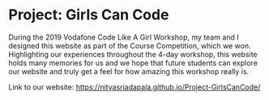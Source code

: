 # Project: Girls Can Code

During the 2019 Vodafone Code Like A Girl Workshop, my team and I designed this website as part of the Course Competition, which we won. 
Highlighting our experiences throughout the 4-day workshop, this website holds many memories for us and we hope that future students can explore our website and truly get a feel for how amazing this workshop really is. 

Link to our website: https://nityasriadapala.github.io/Project-GirlsCanCode/
